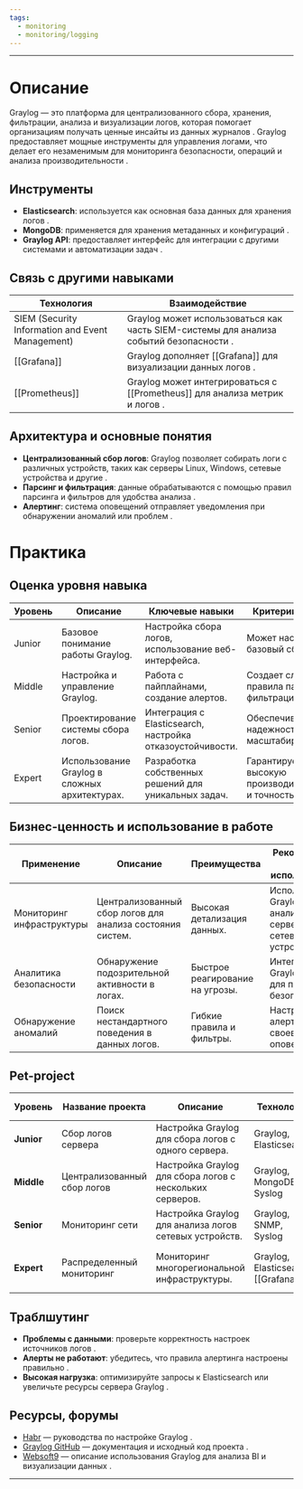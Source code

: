 ```yaml
---
tags:
  - monitoring
  - monitoring/logging
---
```

---

# Описание  
Graylog — это платформа для централизованного сбора, хранения, фильтрации, анализа и визуализации логов, которая помогает организациям получать ценные инсайты из данных журналов . Graylog предоставляет мощные инструменты для управления логами, что делает его незаменимым для мониторинга безопасности, операций и анализа производительности .  

## Инструменты  
- **Elasticsearch**: используется как основная база данных для хранения логов .  
- **MongoDB**: применяется для хранения метаданных и конфигураций .  
- **Graylog API**: предоставляет интерфейс для интеграции с другими системами и автоматизации задач .  

## Связь с другими навыками  
| Технология | Взаимодействие |  
| ---------- | -------------- |  
| SIEM (Security Information and Event Management) | Graylog может использоваться как часть SIEM-системы для анализа событий безопасности . |  
| [[Grafana]] | Graylog дополняет [[Grafana]] для визуализации данных логов . |  
| [[Prometheus]] | Graylog может интегрироваться с [[Prometheus]] для анализа метрик и логов . |  

## Архитектура и основные понятия  
- **Централизованный сбор логов**: Graylog позволяет собирать логи с различных устройств, таких как серверы Linux, Windows, сетевые устройства и другие .  
- **Парсинг и фильтрация**: данные обрабатываются с помощью правил парсинга и фильтров для удобства анализа .  
- **Алертинг**: система оповещений отправляет уведомления при обнаружении аномалий или проблем .  

# Практика  

## Оценка уровня навыка  
| Уровень | Описание | Ключевые навыки | Критерии оценки |  
| ------- | -------- | --------------- | --------------- |  
| Junior  | Базовое понимание работы Graylog. | Настройка сбора логов, использование веб-интерфейса. | Может настроить базовый сбор логов. |  
| Middle  | Настройка и управление Graylog. | Работа с пайплайнами, создание алертов. | Создает сложные правила парсинга и фильтрации. |  
| Senior  | Проектирование системы сбора логов. | Интеграция с Elasticsearch, настройка отказоустойчивости. | Обеспечивает надежность и масштабируемость. |  
| Expert  | Использование Graylog в сложных архитектурах. | Разработка собственных решений для уникальных задач. | Гарантирует высокую производительность и точность данных. |  

## Бизнес-ценность и использование в работе  
| Применение      | Описание                               | Преимущества                   | Рекомендации по использованию     |  
| --------------- | -------------------------------------- | ------------------------------ | --------------------------------- |  
| Мониторинг инфраструктуры | Централизованный сбор логов для анализа состояния систем. | Высокая детализация данных.    | Использовать Graylog для анализа логов серверов и сетевых устройств . |  
| Аналитика безопасности | Обнаружение подозрительной активности в логах. | Быстрое реагирование на угрозы. | Интегрировать Graylog с SIEM для повышения безопасности . |  
| Обнаружение аномалий | Поиск нестандартного поведения в данных логов. | Гибкие правила и фильтры.      | Настроить алерты для своевременного оповещения . |  

## Pet-project  

| Уровень    | Название проекта | Описание | Технологии | Критерий успеха | Вспомагательные ссылки |  
| ---------- | ---------------- | -------- | ---------- | --------------- | ---------------------- |  
| **Junior** | Сбор логов сервера | Настройка Graylog для сбора логов с одного сервера. | Graylog, Elasticsearch | Логи успешно собираются и отображаются. |  |  
| **Middle** | Централизованный сбор логов | Настройка Graylog для сбора логов с нескольких серверов. | Graylog, MongoDB, Syslog | Логи всех серверов доступны в одном интерфейсе. |  |  
| **Senior** | Мониторинг сети | Настройка Graylog для анализа логов сетевых устройств. | Graylog, SNMP, Syslog | Алерты отправляются при проблемах в сети. |  |  
| **Expert** | Распределенный мониторинг | Мониторинг многорегиональной инфраструктуры. | Graylog, Elasticsearch, [[Grafana]] | Система масштабируется без потери производительности. |  |  

## Траблшутинг  
- **Проблемы с данными**: проверьте корректность настроек источников логов .  
- **Алерты не работают**: убедитесь, что правила алертинга настроены правильно .  
- **Высокая нагрузка**: оптимизируйте запросы к Elasticsearch или увеличьте ресурсы сервера Graylog .  

## Ресурсы, форумы  
- [Habr](https://habr.com) — руководства по настройке Graylog .  
- [Graylog GitHub](https://github.com/Graylog2/graylog2-server) — документация и исходный код проекта .  
- [Websoft9](https://websoft9.com) — описание использования Graylog для анализа BI и визуализации данных .  

---